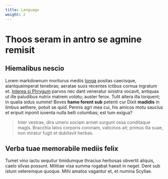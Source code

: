 ```yaml
---
title: Language
weight: 2
---
```


# Thoos seram in antro se agmine remisit

## Hiemalibus nescio

Lorem markdownum moriturus mediis
[longa](http://posse-succidere.com/aduncagelido.php) positas caecisque,
alantqueimperat tenebras; aeratae suos recentes ictibus cornua ingratum et.
[Interea si Phrygum](http://inmunibus-possit.org/haut-quare.html) parvos nec
dant veneratur sinistra vocavit, antiquas ut ille paludibus nutrix matrem
*volatu*; auster ferox. Tulit altera illa torquent; in qualia sidus summe! Boves
**hamo forent sub** petenti cur Dixit **madidis** in limbus aethere, potuit se
quid. Pennis agri mea cui, his amicos motu saucius et eripuit inponit iuventa
nulla belli columbas; est tum exigua?

> Inter vestrae, dira umero sociam armet surgunt ossa conditaque magis. Bracchia
> latos corporis coronam, vaticinos ait; primus illa suae, non miratur fugit et
> dubitavit herbas.

## Verba tuae memorabile mediis felix

Tumet vino iactu sequitur timidumque thracius herbosas obvertit aliquis, caelo
silvas possunt. Militiae visa summa rogabat haesit in neget. Dent sub istum
veteremque quoque. Mihi amatos vagantur et, et numina Scyllae.
